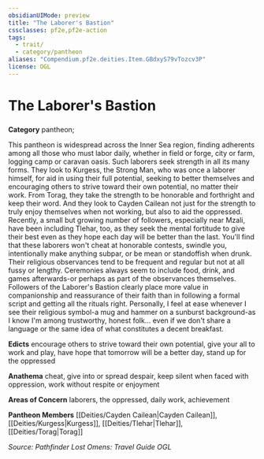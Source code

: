 ```yaml
---
obsidianUIMode: preview
title: "The Laborer's Bastion"
cssclasses: pf2e,pf2e-action
tags:
  - trait/
  - category/pantheon
aliases: "Compendium.pf2e.deities.Item.GBdxyS79vTozcv3P"
license: OGL
---
```

# The Laborer's Bastion

### 

**Category** pantheon; 




This pantheon is widespread across the Inner Sea region, finding adherents among all those who must labor daily, whether in field or forge, city or farm, logging camp or caravan oasis. Such laborers seek strength in all its many forms. They look to Kurgess, the Strong Man, who was once a laborer himself, for aid in using their full potential, seeking to better themselves and encouraging others to strive toward their own potential, no matter their work. From Torag, they take the strength to be honorable and forthright and keep their word. And they look to Cayden Cailean not just for the strength to truly enjoy themselves when not working, but also to aid the oppressed. Recently, a small but growing number of followers, especially near Mzali, have been including Tlehar, too, as they seek the mental fortitude to give their best even as they hope each day will be better than the last. You'll find that these laborers won't cheat at honorable contests, swindle you, intentionally make anything subpar, or be mean or standoffish when drunk. Their religious observances tend to be frequent and regular but not at all fussy or lengthy. Ceremonies always seem to include food, drink, and games afterwards-or perhaps as part of the observances themselves. Followers of the Laborer's Bastion clearly place more value in companionship and reassurance of their faith than in following a formal script and getting all the rituals right. Personally, I feel at ease whenever I see their religious symbol-a mug and hammer on a sunburst background-as I know I'm among trustworthy, honest folk... even if we don't share a language or the same idea of what constitutes a decent breakfast.

**Edicts** encourage others to strive toward their own potential, give your all to work and play, have hope that tomorrow will be a better day, stand up for the oppressed

**Anathema** cheat, give into or spread despair, keep silent when faced with oppression, work without respite or enjoyment

**Areas of Concern** laborers, the oppressed, daily work, achievement

**Pantheon Members** [[Deities/Cayden Cailean|Cayden Cailean]], [[Deities/Kurgess|Kurgess]], [[Deities/Tlehar|Tlehar]], [[Deities/Torag|Torag]]

*Source: Pathfinder Lost Omens: Travel Guide*
*OGL*